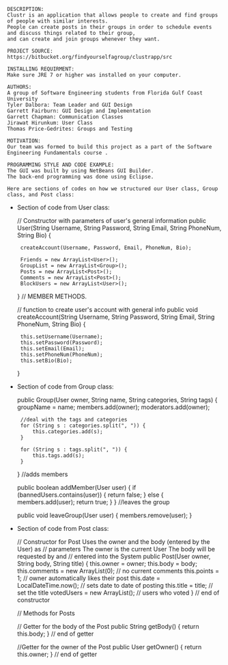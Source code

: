 

	DESCRIPTION:
	Clustr is an application that allows people to create and find groups of people with similar interests.
	People can create posts in their groups in order to schedule events and discuss things related to their group, 
	and can create and join groups whenever they want.

	PROJECT SOURCE:
	https://bitbucket.org/findyourselfagroup/clustrapp/src
	
	INSTALLING REQUIRMENT:
	Make sure JRE 7 or higher was installed on your computer.
   
	AUTHORS:
	A group of Software Engineering students from Florida Gulf Coast University 
	Tyler Dalbora: Team Leader and GUI Design
	Garrett Fairburn: GUI Design and Implementation
	Garrett Chapman: Communication Classes
	Jirawat Hirunkum: User Class
	Thomas Price-Gedrites: Groups and Testing

	MOTIVATION:
	Our team was formed to build this project as a part of the Software Engineering Fundamentals course	.  

	PROGRAMMING STYLE AND CODE EXAMPLE:
	The GUI was built by using NetBeans GUI Builder.
	The back-end programming was done using Eclipse.
	
    Here are sections of codes on how we structured our User class, Group class, and Post class:
    
 * Section of code from User class:

	// Constructor with parameters of user's general information
	public User(String Username, String Password, String Email, 
	  String PhoneNum, String Bio) {

		createAccount(Username, Password, Email, PhoneNum, Bio);

		Friends = new ArrayList<User>();
		GroupList = new ArrayList<Group>();
		Posts = new ArrayList<Post>();
		Comments = new ArrayList<Post>();
		BlockUsers = new ArrayList<User>();

	}
	// MEMBER METHODS.

	// function to create user's account with general info
	public void createAccount(String Username, String Password, 
	  String Email, String PhoneNum, String Bio) {
	  
		this.setUsername(Username);
		this.setPassword(Password);
		this.setEmail(Email);
		this.setPhoneNum(PhoneNum);
		this.setBio(Bio);
	}

 * Section of code from Group class:

	public Group(User owner, String name, String categories, String tags) {
	        groupName = name;
	        members.add(owner);
	        moderators.add(owner);

        //deal with the tags and categories
        for (String s : categories.split(", ")) {
            this.categories.add(s);
        }

        for (String s : tags.split(", ")) {
            this.tags.add(s);
        }
    }
	//adds members

    public boolean addMember(User user) {
        if (bannedUsers.contains(user)) {
            return false;
        } else {
            members.add(user);
            return true;
        }
    }
	//leaves the group

    public void leaveGroup(User user) {
        members.remove(user);
    }

 * Section of code from Post class:
 
	 
	// Constructor for Post Uses the owner and the body (entered by the User) as
	// parameters The owner is the current User The body will be requested by and
	// entered into the System
	public Post(User owner, String body, String title) {
		this.owner = owner;
		this.body = body;
		this.comments = new ArrayList<Post>(0); // no current comments
		this.points = 1; // owner automatically likes their post
		this.date = LocalDateTime.now(); // sets date to date of posting
		this.title = title; // set the title
		votedUsers = new ArrayList<String>(); // users who voted 
	} // end of constructor

	// Methods for Posts
	
	// Getter for the body of the Post
	public String getBody() {
		return this.body;
	} // end of getter

	 //Getter for the owner of the Post
	public User getOwner() {
		return this.owner;
	} // end of getter
	
